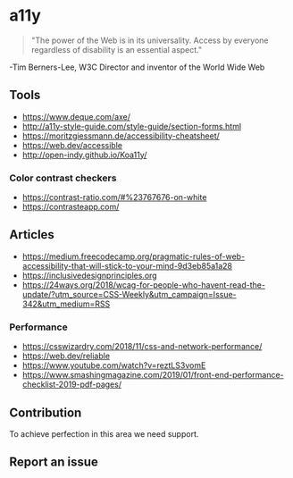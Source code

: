 # a11y
> "The power of the Web is in its universality. Access by everyone regardless of disability is an essential aspect."

-Tim Berners-Lee, W3C Director and inventor of the World Wide Web

## Tools

* https://www.deque.com/axe/
* http://a11y-style-guide.com/style-guide/section-forms.html
* https://moritzgiessmann.de/accessibility-cheatsheet/
* https://web.dev/accessible
* http://open-indy.github.io/Koa11y/

### Color contrast checkers

* https://contrast-ratio.com/#%23767676-on-white
* https://contrasteapp.com/

## Articles

* https://medium.freecodecamp.org/pragmatic-rules-of-web-accessibility-that-will-stick-to-your-mind-9d3eb85a1a28
* https://inclusivedesignprinciples.org
* https://24ways.org/2018/wcag-for-people-who-havent-read-the-update/?utm_source=CSS-Weekly&utm_campaign=Issue-342&utm_medium=RSS

### Performance

* https://csswizardry.com/2018/11/css-and-network-performance/
* https://web.dev/reliable
* https://www.youtube.com/watch?v=reztLS3vomE
* https://www.smashingmagazine.com/2019/01/front-end-performance-checklist-2019-pdf-pages/

## Contribution

To achieve perfection in this area we need support.

## Report an issue

